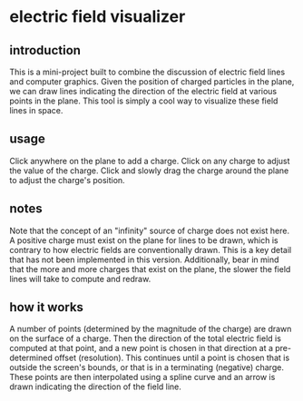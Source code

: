 # electric field visualizer

## introduction

This is a mini-project built to combine the discussion of electric field lines and computer graphics. Given the position of charged particles in the plane, we can draw lines indicating the direction of the electric field at various points in the plane.
This tool is simply a cool way to visualize these field lines in space.

## usage

Click anywhere on the plane to add a charge. Click on any charge to adjust the value of the charge. Click and slowly drag the charge around the plane to adjust the charge's position.

## notes

Note that the concept of an "infinity" source of charge does not exist here. A positive charge must exist on the plane for lines to be drawn, which is contrary to how electric fields are conventionally drawn. This is a key detail that has not been implemented in this version.
Additionally, bear in mind that the more and more charges that exist on the plane, the slower the field lines will take to compute and redraw.

## how it works

A number of points (determined by the magnitude of the charge) are drawn on the surface of a charge. Then the direction of the total electric field is computed at that point, and a new point is chosen in that direction at a pre-determined offset (resolution).
This continues until a point is chosen that is outside the screen's bounds, or that is in a terminating (negative) charge. These points are then interpolated using a spline curve and an arrow is drawn indicating the direction of the field line.
